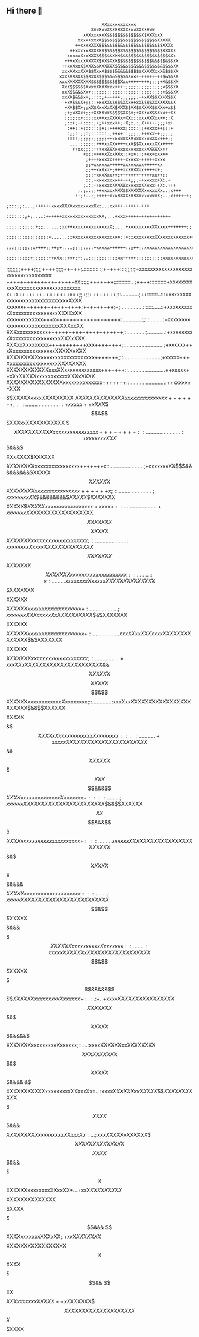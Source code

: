 ## Hi there 👋

                                                                                                    
                                                                                                    
                                                                                                    
                                                                                                    
                                        XXxxxxxxxxxxx                                               
                                    XxxXxxX$XXXXXXXxxXXXXXxx                                        
                                 xXXxxxxxX$$$$$$$$$$$$$X$XXXxxX                                     
                               xxxx+xxxX$$$$$$$$$$$$$$$$$$$$$XXXXX                                  
                              ++xxxxXXX$$$$$$$$&$$$$$$$$$$$$$$$XXXx                                 
                            ++xxxxxXXXXXX$$$$$$X$$$$$$$$$$$$$$$XXXXX                                
                           xxxxxXxxXXX$$$$$$XXX$$$$$$$$$$$$$$$$$$$Xx                                
                          +++xXxxXXXXXX$XX$XXX$$$$$$$$$$$$$&&$$$&$$XX                               
                         ++xxXxxX$XXX$$XXXXXX$&$&$$$&$&&$$$$$$&$$$$XX                               
                         xxxXXxxXXX$$XxxX$$$$&&&&&$$$$$XXXXXxxX&$$$XX                               
                        xxxXXXXXX$$XxXX$$$$$&&$$$$Xxx++++++++++$&$$XX                               
                        xxxXXXXXXXXX$$$$$$$$$$$Xxx++++++++;;;;+X&$$XX                               
                         XxX$$$$$$XxxxXXXXxxx++++;;;;;;;;;;;;;;x$$$XX                               
                         xxX$$&&$Xx+;;;;;;;;;;;;;;;;;;;;;;;;;;;+$$$XX                               
                         xxXX$&&$x+;;:::;++++++;;;;;;;++xXX$$XX+X$$X                                
                          +xX$$$X+;;::+xxXX$$$$$XXx++xX$$$$XXXXXX$$X                                
                          +XX$$X+;;xX$XxxXxXX$XXX$$XX$$XXXX$$XXx+x$$                                
                          ;+;xXXx+;;+XXXXxx$$$$$XX$+;+XXXxX$$Xxx++XX                                
                          ;;:;;x+:::;xx++xxXXXXx+XX::;xxxXXXxx++;;X                                 
                          ;::+;++::::;+;++xxx++;+X;:.:;X+++++;;;+x+                                 
                           :++;:+;:::::;+;;++++xx;::::;;+xxxx++;;;+                                 
                           :;;::;;:;::::::;;++x+::;;;;;+++xx++;;;;;                                 
                           ::::;;;;;;;;;;;++xxxxxXXXxxxxxxxXXx+++;;                                 
                            ...:;;;;;;+++xxXXx+++xxX$$XxxxxxXXx++++                                 
                             ++xx;;;;+++xxXXXxxxxxxxxxxxxXXXXXx++                                   
                                 +;;;++++xXxxXXx;;+;+;;;+xx+xxx++                                   
                                  ;++++xxxxx+++++xxxxx++++++xxxx                                    
                                  ;;+xxxxxx+++++xxxxxxxx+++++xx                                     
                                  ;;++xxXxx+;+++xxXXXXxx++++x+;                                     
                                  ;:;+xxxXxx++;++++++++++++xx++::                                   
                                  ::;+xxxxxxxx+++++;;;++xxxxx+X:.+                                  
                                 ;.:;++xxxxxXXXXXxxxxxxXXxxx++X:.+++                                
                               ;:;.:;;++xxxxxXXX$$XXXXXXxxxxxXx..;x+++                              
                              ::;:..;;+++++xxxXXXXXXXXxxxxxxxX;..;x++++++;                          
                           ;:::;;:...;++++++xxxxXXXXxxxxxxxxXx:..;xx+++++++++++++                   
                        :::::::;+;....:++++++xxxxxxxxxxxxxxXX;...+xxx++++++++x++++++++              
                    :::::;;::;;+;;......;xx++xxxxxxxxxxxxxxX;....+xxxxxxxxxXXxxxx+++++++;;          
                 ::;;;::;;;;;;;;;+......::+xxxxxxxxxxxxxxxx+:;+::xxxxxxxxXXxxxxxxxxxxx++++++++      
             :::;;;;;:;x++++;;++;+:...;;;;::::+xxxxx++++++::;++;:xxxxxxxxxxxxxxxxxxxxxxxxxx++++++   
      ;;;;:::;;+;;;;;;++xXx;;+++;+;..;;;;;;::::;xx+++++:::;;;;;;;xxxxxxxxxxxxxxxxxxxxxxxxxxxxxxx+x++
  ;;;;;;;;;++++;;;;;++++;;;;;+++++;.::::::::::::;+++++::::;;;;;;+xxxxxxxxxxxxxxxxxxxxxxxxxxxxxxxxxxx
++++++++++++++++++++xx;;;;;;+++++++;;::::::::::..;++++:::::::::::+xxxxxxxxxxxXxxxxxxxxxxxxxxxxxxxxxx
x++x+++++++++++++++x++;;+;;++++++++;::............;++:::::::..:::+xxxxxxxxxxxxxxxxxxxxxxxxxxxxxxXxXX
xxxxxx+++++++++++++++++;+++++++++;+;:..............:::::::.....::+xxxxxxxxxxXxxxxxxxxxxxxxxxxXXXXxXX
xxxxxxxxxxxxx+++x+++++++++++++++++++:.............:;::::.......::+xxxxxxxxxxxxxxxxxxxxxxxxxxxXXXxxXX
XXXxxxxxxxxxxx++++++++++++++++++++++;:............:;............:+xxxxxxxxxXxxxxxxxxxxxxxxxxxXXXxXXX
XXXxxXxxxxxxxx+++++++++++xxx++++++++;:..........................;+xxxxxx++xXxxxxxxxxxxxxxxxXXXXXxXXX
XXXXXXXXXxxxxxxxxxxxxxxxxxxxx+++++++;::.........................;+xxxxx+++XxxxxxxxxxxxxxxxxxXXXXXXXX
XXXXXXXXXXXXxxxXXxxxxxxxxxxxxx+++++++::.........................++xxxxx++xXxXXXXXxxxxxxxxxxxXXXxXXXX
XXXXXXXXXXXXXXXXxxxxxxxxxxxxxx+++++++::........................:++xxxxx++XXX$$$$&$XXXXXxxxxXXXXXXXXX
$XXXXXXXXXXXXXXxxxxxxxxxxxxxxx+++++++;::.......................:+xxxxx++xXXX$$$$&$$$XXXxxXXXXXXXXXXX
$$$XXXXXXXXXXXxxxxxxxxxxxxxxxx++++++++::.......................:+xxxxxxxXXX$$$&&&$$$$$XXxXXXX$XXXXXX
$$$$$XXX$XXXXXxxxxxxxxxxxxxxxx+++++++x::.......................;+xxxxxxxXX$$$&&&&&&&&&$XXXXX$$XXXXXX
$$$$$$XXX$XXXXXxxxxxxxxxxxxxxxx++++++x;:.......................;xxxxxxxxXX$$&&&&&&&&$$XXXXX$$XXXXXXX
$$$$XXXXX$$XXXXXxxxxxxxxxxxxxxxxx+xxxx+::......................+xxxxxxxXX$XXXXXXXXXXXXXXXXX$$XXXXXXX
$$$$XXXXX$$$XXXXXXXxxxxxxxxxxxxxxxxxxxx;:.....................;xxxxxxxxXxxxxXXXXXXXXXXXXXX$$$XXXXXXX
$$$XXXXXXX$$$XXXXXXXxxxxxxxxxxxxxxxxxxxx::........:x:.........xxxxxxxxXxxxxxXXXXXXXXXXXXXX$$$XXXXXXX
$$$$XXXXXX$$$$$XXXXXXxxxxxxxxxxxxxxxxxxx+:...................;xxxxxxxXXXxxxxxXxXXXXXXXXXX$$&$XXXXXXX
$$$$XXXXXX$$$$$XXXXXXxxxxxxxxxxxxxxxxxxxx+:..................xxxXXxxXXXxxxxXXXXXXXXXXXXXX$$&$XXXXXXX
$$$$XXXXXX$$$$$XXXXXXXxxxxxxxxxxxxxxxxxxxx;:................+xxxXXxXXXXXXXXXXXXXXXXXXXXXX$&&$$XXXXXX
$$$$XXXXX$$$$&$$XXXXXXxxxxxxxxxxxxXxxxxxxxx;::.............:xxxXxxXXXXXXXXXXXXXXXXXXXXXXX$&&$$XXXXXX
$$$$XXXXX$$$$&$$$XXXXxXxxxxxxxxxxxxXxxxxxxxx::::...........+xxxxxXXXXXXXXXXXXXXXXXXXXXXX$$&&$$XXXXXX
$$$$$XXX$$$$&&&$$$XXXXxxxxxxxxxxxxxxXxxxxxxx+::::.........;xxxxxxXXXXXXXXXXXXXXXXXXXXXXX$$&&$$XXXXXX
$$$$$$XX$$$$&&&$$$$$XXXXxxxxxxxxxxxxxxxxxxxxx+:::.........xxxxxxXXXXXXXXXXXXXXXXXXXXXXXX$$&&$$$XXXXX
$$$$$$X$$$$&&&&&$$$$$XXXXXxxxxxxxxxxxxxxxxxxxx:::........;xxxxxXXXXXXXXXXXXXXXXXXXXXXXXX$$$&$$$XXXXX
$$$$$$$$$$$$&&&&$$$$$$$XXXXXXxxxxxxxxxxXxxxxxxx::.......:xxxxxXXXXXXxXXXXXXXXXXXXXXXXXX$$$$&$$$XXXXX
$$$$$$$$$$$&&&&&$$$$$$$$$XXXXXXxxxxxxxxxXxxxxxx+::.:$+..+xxxxX$XXXXXXXXXXXXXXX$$$XXXXXXX$$$&$$$XXXXX
$$$$$$$$$$$&&&&&$$$$$$$$$XXXXXXXxxxxxxxxxXxxxxxx;::....:xxxxXXXXXXxxXXXXXXXX$$XXXXXXXXXX$$$&$$$XXXXX
$$$$$$$$$$$&&&& &$$$$$XXXXXXXXXXXxxxxxxxxxXXxxxXx::...:xxxxX$XXXXXxxXXXXX$$$$XXXXXXXXXX$X$$$$$$$XXXX
$$$$$$$$$$$&&&  $$$$$$$$$XXXXXXXXXxxxxxxxxxXXxxxXx:...;xxxX$XXXXxXXXXXX$$$XXXXXXXXXXXXXX$$$$$$$$XXXX
$$$$$$$$$$$&&&  $$$$$$$$$$$X$$XXXXXXxxxxxxxxXXxxXX+...+xxX$XXXXXXXXX$$$$$XXXXXXXXXXXXXX$$$$$$$$$XXXX
$$$$$$$$$$$&&&  $$$$$$$$$$$$$$$$$$XXXXxxxxxxxXXXxXX;.+xxX$XXXXXXX$$$$$XXXXXXXXXXXXXXXXX$$X$$$$$$XXXX
$$$$$$$$$$$&&   $$$$$$XX$$$$$$$$$$$$$XXXxxxxxxxXXXXX++xX$XXXXXX$$$XXXXXXXXXXXXXXXXXXXX$$$X$$$$$$XXXX

<!--
**Mustafa-79/Mustafa-79** is a ✨ _special_ ✨ repository because its `README.md` (this file) appears on your GitHub profile.

Here are some ideas to get you started:

- 🔭 I’m currently working on ...
- 🌱 I’m currently learning ...
- 👯 I’m looking to collaborate on ...
- 🤔 I’m looking for help with ...
- 💬 Ask me about ...
- 📫 How to reach me: ...
- 😄 Pronouns: ...
- ⚡ Fun fact: ...
-->
